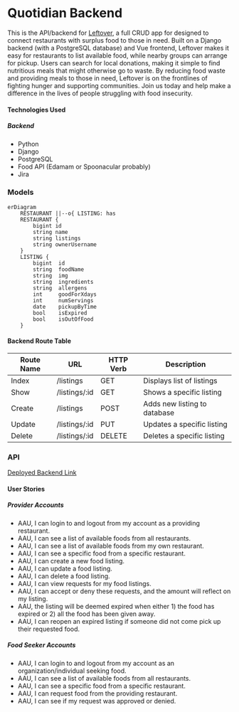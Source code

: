 # Quotidian Backend
This is the API/backend for [Leftover](https://github.com/cinduhrz/capstone-frontend), a full CRUD app for designed to connect restaurants with surplus food to those in need. Built on a Django backend (with a PostgreSQL database) and Vue frontend, Leftover makes it easy for restaurants to list available food, while nearby groups can arrange for pickup. Users can search for local donations, making it simple to find nutritious meals that might otherwise go to waste. By reducing food waste and providing meals to those in need, Leftover is on the frontlines of fighting hunger and supporting communities. Join us today and help make a difference in the lives of people struggling with food insecurity.

#### Technologies Used
##### Backend
- Python
- Django
- PostgreSQL
- Food API (Edamam or Spoonacular probably)
- Jira

### Models
```mermaid
erDiagram
    RESTAURANT ||--o{ LISTING: has
    RESTAURANT {
        bigint id
        string name
        string listings
        string ownerUsername
    }
    LISTING {
        bigint  id
        string  foodName
        string  img
        string  ingredients
        string  allergens
        int     goodForXdays
        int     numServings
        date    pickupByTime
        bool    isExpired
        bool    isOutOfFood
    }
```

#### Backend Route Table
| Route Name |     URL    | HTTP Verb |        Description         |
|------------|------------|-----------|----------------------------|
|   Index    | /listings     |    GET    | Displays list of listings    |
|   Show     | /listings/:id |    GET    | Shows a specific listing     |
|   Create   | /listings     |    POST   | Adds new listing to database |
|   Update   | /listings/:id |    PUT    | Updates a specific listing   |
|   Delete   | /listings/:id |   DELETE  | Deletes a specific listing   |

### API
[Deployed Backend Link]()

#### User Stories
##### Provider Accounts
- AAU, I can login to and logout from my account as a providing restaurant.
- AAU, I can see a list of available foods from all restaurants.
- AAU, I can see a list of available foods from my own restaurant.
- AAU, I can see a specific food from a specific restaurant.
- AAU, I can create a new food listing.
- AAU, I can update a food listing.
- AAU, I can delete a food listing.
- AAU, I can view requests for my food listings.
- AAU, I can accept or deny these requests, and the amount will reflect on my listing.
- AAU, the listing will be deemed expired when either 1) the food has expired or 2) all the food has been given away.
- AAU, I can reopen an expired listing if someone did not come pick up their requested food.


##### Food Seeker Accounts
- AAU, I can login to and logout from my account as an organization/individual seeking food.
- AAU, I can see a list of available foods from all restaurants.
- AAU, I can see a specific food from a specific restaurant.
- AAU, I can request food from the providing restaurant.
- AAU, I can see if my request was approved or denied.